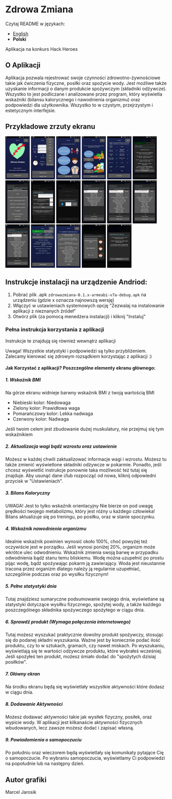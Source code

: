 # Zdrowa Zmiana

Czytaj README w językach:

- [English](README.md)
- **Polski**

Aplikacja na konkurs Hack Heroes

## O Aplikacji

Aplikacja pozwala rejestrować swoje czynności zdrowotno-żywnościowe takie jak ćwiczenia fizyczne, posiłki oraz spożycie wody. Jest możliwe także uzyskanie informacji o danym produkcie spożywczym (składniki odżywcze). Wszystko to jest podliczane i analizowane przez program, który wyświetla wskaźniki (bilansu kalorycznego i nawodnienia organizmu) oraz podpowiedzi dla użytkownika. Wszystko to w czystym, przejrzystym i estetycznym interfejsie.

## Przykładowe zrzuty ekranu

<img src="zrzuty_ekranu/Screenshot1.jpg" width="15%"></img> <img src="zrzuty_ekranu/Screenshot2.jpg" width="15%"></img> <img src="zrzuty_ekranu/Screenshot3.jpg" width="15%"></img> <img src="zrzuty_ekranu/Screenshot4.jpg" width="15%"></img> <img src="zrzuty_ekranu/Screenshot5.jpg" width="15%"></img> <img src="zrzuty_ekranu/Screenshot6.jpg" width="15%"></img> <img src="zrzuty_ekranu/Screenshot7.jpg" width="15%"></img> <img src="zrzuty_ekranu/Screenshot8.jpg" width="15%"></img> <img src="zrzuty_ekranu/Screenshot9.jpg" width="15%"></img> <img src="zrzuty_ekranu/Screenshot10.jpg" width="15%"></img> <img src="zrzuty_ekranu/Screenshot11.jpg" width="15%"></img> <img src="zrzuty_ekranu/Screenshot12.jpg" width="15%"></img> <img src="zrzuty_ekranu/Screenshot13.jpg" width="15%"></img> <img src="zrzuty_ekranu/Screenshot14.jpg" width="15%"></img> <img src="zrzuty_ekranu/Screenshot15.jpg" width="15%"></img> <img src="zrzuty_ekranu/Screenshot16.jpg" width="15%"></img> <img src="zrzuty_ekranu/Screenshot17.jpg" width="15%"></img> 

## Instrukcje instalacji na urządzenie Andriod:
1. Pobrać plik .apk `zdrowazmiana-0.1.x-armeabi-v7a-debug.apk` na urządzeniu (gdzie x oznacza najnowszą wersję)
2. Włączyć w ustawieniach systemowych opcję "Zezwalaj na instalowanie aplikacji z nieznanych źródeł"
3. Otwórz plik (za pomocą menedżera instalacji) i kliknij "Instaluj"

### Pełna instrukcja korzystania z aplikacji
Instrukcje te znajdują się również wewnątrz aplikacji

Uwaga! Wszystkie statystyki i podpowiedzi są tylko przybliżeniem.
Zalecamy kierować się zdrowym rozsądkiem korzystając z aplikacji :)

#### Jak Korzystać z aplikacji? Poszczególne elementy ekranu głównego:
##### 1. Wskaźnik BMI
Na górze ekranu widnieje barwny wskaźnik BMI z twoją wartością BMI
- Niebieski kolor: Niedowaga
- Zielony kolor: Prawidłowa waga
- Pomarańczowy kolor: Lekka nadwaga
- Czerwony kolor: Nadwaga

Jeśli twoim celem jest zbudowanie dużej muskulatury, nie przejmuj się tym wskaźnikiem

##### 2. Aktualizacja wagi bądź wzrostu oraz ustawienie
Możesz w każdej chwili zaktualizować informacje wagi i wzrostu. Możesz tu także
zmienić wyświetlone składniki odżywcze w pokarmie. Ponadto, jeśli chcesz
wyświetlić instrukcje ponownie taka możliwość też tutaj się znajduje. Aby usunąć
dane i/lub rozpocząć od nowa, kliknij odpowiedni przycisk w "Ustawieniach".

##### 3. Bilans Kaloryczny
UWAGA! Jest to tylko wskaźnik orientacyjny Nie bierze on pod uwagę prędkości
twojego metabolizmu, który jest różny u każdego człowieka! Bilans aktualizuje
się po treningu, po posiłku, oraz w stanie spoczynku.

##### 4. Wskaźnik nawodnienia organizmu
Idealnie wskaźnik powinien wynosić około 100%, choć powyżej też oczywiście jest
w porządku. Jeśli wynosi poniżej 20%, organizm może wkrótce ulec odwodnieniu.
Wskaźnik zmienia swoją barwę w przypadku odwodnienia bądź stanu temu bliskiemu.
Wodę można uzupełnić po prostu pijąc wodę, bądź spożywając pokarm ją
zawierający. Woda jest nieustannie tracona przez organizm dlatego należy ją
regularnie uzupełniać, szczególnie podczas oraz po wysiłku fizycznym!

##### 5. Pełne statystyki dnia
Tutaj znajdziesz sumaryczne podsumowanie swojego dnia, wyświetlane są statystyki
dotyczące wysiłku fizycznego, spożytej wody, a także każdego poszczególnego
składnika spożywczego spożytego w ciągu dnia.

##### 6. Sprawdź produkt (Wymaga połączenia internetowego)
Tutaj możesz wyszukać praktycznie dowolny produkt spożywczy, stosując się do
podanej składni wyszukania. Ważne jest by koniecznie podać ilość produktu, czy
to w sztukach, gramach, czy nawet miskach. Po wyszukaniu, wyświetlają się te
wartości odżywcze produktu, które wybrałeś wcześniej. Jeśli spożyłeś ten
produkt, możesz śmiało dodać do "spożytych dzisiaj posiłków".

##### 7. Główny ekran
Na środku ekranu będą się wyświetlały wszystkie aktywności które dodasz w ciągu
dnia.

##### 8. Dodawanie Aktywności
Możesz dodawać aktywności takie jak wysiłek fizyczny, posiłek, oraz wypicie
wody. W aplikacji jest kilkanaście aktywności fizycznych wbudowanych, lecz
zawsze możesz dodać i zapisać własną.

##### 9. Powiadomienia o samopoczuciu
Po południu oraz wieczorem będą wyświetlały się komunikaty pytające Cię o
samopoczucie. Po wybraniu samopoczucia, wyświetlamy Ci podpowiedzi na popołudnie
lub na następny dzień.

## Autor grafiki

Marcel Jarosik
